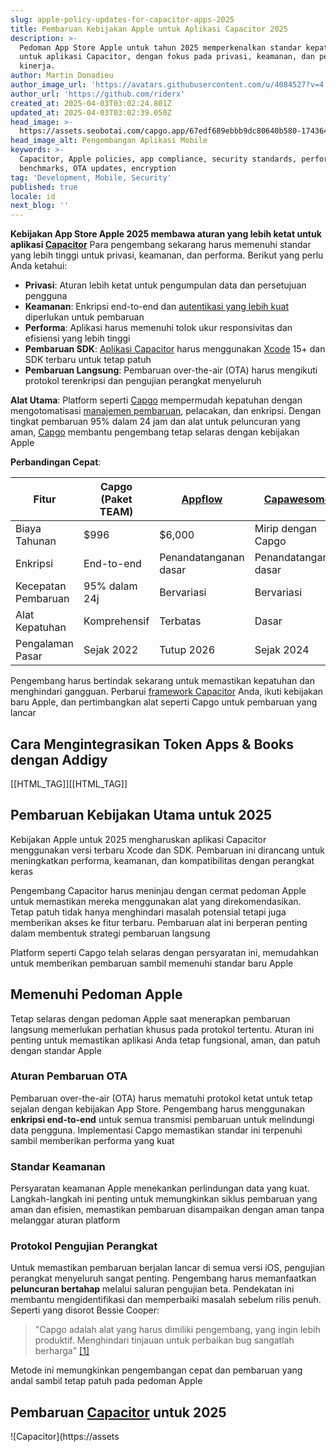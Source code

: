```yaml
---
slug: apple-policy-updates-for-capacitor-apps-2025
title: Pembaruan Kebijakan Apple untuk Aplikasi Capacitor 2025
description: >-
  Pedoman App Store Apple untuk tahun 2025 memperkenalkan standar kepatuhan baru
  untuk aplikasi Capacitor, dengan fokus pada privasi, keamanan, dan peningkatan
  kinerja.
author: Martin Donadieu
author_image_url: 'https://avatars.githubusercontent.com/u/4084527?v=4'
author_url: 'https://github.com/riderx'
created_at: 2025-04-03T03:02:24.801Z
updated_at: 2025-04-03T03:02:39.050Z
head_image: >-
  https://assets.seobotai.com/capgo.app/67edf689ebbb9dc80640b580-1743649359050.jpg
head_image_alt: Pengembangan Aplikasi Mobile
keywords: >-
  Capacitor, Apple policies, app compliance, security standards, performance
  benchmarks, OTA updates, encryption
tag: 'Development, Mobile, Security'
published: true
locale: id
next_blog: ''
---
```


**Kebijakan App Store Apple 2025 membawa aturan yang lebih ketat untuk aplikasi [Capacitor](https://capacitorjs.com/)** Para pengembang sekarang harus memenuhi standar yang lebih tinggi untuk privasi, keamanan, dan performa. Berikut yang perlu Anda ketahui:

-   **Privasi**: Aturan lebih ketat untuk pengumpulan data dan persetujuan pengguna
-   **Keamanan**: Enkripsi end-to-end dan [autentikasi yang lebih kuat](https://capgo.app/docs/webapp/mfa/) diperlukan untuk pembaruan
-   **Performa**: Aplikasi harus memenuhi tolok ukur responsivitas dan efisiensi yang lebih tinggi
-   **Pembaruan SDK**: [Aplikasi Capacitor](https://capgo.app/blog/capacitor-comprehensive-guide/) harus menggunakan [Xcode](https://developerapplecom/xcode/) 15+ dan SDK terbaru untuk tetap patuh
-   **Pembaruan Langsung**: Pembaruan over-the-air (OTA) harus mengikuti protokol terenkripsi dan pengujian perangkat menyeluruh

**Alat Utama**: Platform seperti [Capgo](https://capgo.app/) mempermudah kepatuhan dengan mengotomatisasi [manajemen pembaruan](https://capgo.app/docs/plugin/cloud-mode/manual-update/), pelacakan, dan enkripsi. Dengan tingkat pembaruan 95% dalam 24 jam dan alat untuk peluncuran yang aman, [Capgo](https://capgo.app/) membantu pengembang tetap selaras dengan kebijakan Apple

**Perbandingan Cepat**:

| Fitur | Capgo (Paket TEAM) | [Appflow](https://ionicio/appflow/) | [Capawesome](https://capawesomeio/) |
| --- | --- | --- | --- |
| Biaya Tahunan | $996 | $6,000 | Mirip dengan Capgo |
| Enkripsi | End-to-end | Penandatanganan dasar | Penandatanganan dasar |
| Kecepatan Pembaruan | 95% dalam 24j | Bervariasi | Bervariasi |
| Alat Kepatuhan | Komprehensif | Terbatas | Dasar |
| Pengalaman Pasar | Sejak 2022 | Tutup 2026 | Sejak 2024 |

Pengembang harus bertindak sekarang untuk memastikan kepatuhan dan menghindari gangguan. Perbarui [framework Capacitor](https://capgo.app/blog/capacitor-comprehensive-guide/) Anda, ikuti kebijakan baru Apple, dan pertimbangkan alat seperti Capgo untuk pembaruan yang lancar

## Cara Mengintegrasikan Token Apps & Books dengan Addigy

[[HTML_TAG]][[HTML_TAG]]

## Pembaruan Kebijakan Utama untuk 2025

Kebijakan Apple untuk 2025 mengharuskan aplikasi Capacitor menggunakan versi terbaru Xcode dan SDK. Pembaruan ini dirancang untuk meningkatkan performa, keamanan, dan kompatibilitas dengan perangkat keras

Pengembang Capacitor harus meninjau dengan cermat pedoman Apple untuk memastikan mereka menggunakan alat yang direkomendasikan. Tetap patuh tidak hanya menghindari masalah potensial tetapi juga memberikan akses ke fitur terbaru. Pembaruan alat ini berperan penting dalam membentuk strategi pembaruan langsung

Platform seperti Capgo telah selaras dengan persyaratan ini, memudahkan untuk memberikan pembaruan sambil memenuhi standar baru Apple

## Memenuhi Pedoman Apple

Tetap selaras dengan pedoman Apple saat menerapkan pembaruan langsung memerlukan perhatian khusus pada protokol tertentu. Aturan ini penting untuk memastikan aplikasi Anda tetap fungsional, aman, dan patuh dengan standar Apple

### Aturan Pembaruan OTA

Pembaruan over-the-air (OTA) harus mematuhi protokol ketat untuk tetap sejalan dengan kebijakan App Store. Pengembang harus menggunakan **enkripsi end-to-end** untuk semua transmisi pembaruan untuk melindungi data pengguna. Implementasi Capgo memastikan standar ini terpenuhi sambil memberikan performa yang kuat

### Standar Keamanan

Persyaratan keamanan Apple menekankan perlindungan data yang kuat. Langkah-langkah ini penting untuk memungkinkan siklus pembaruan yang aman dan efisien, memastikan pembaruan disampaikan dengan aman tanpa melanggar aturan platform

### Protokol Pengujian Perangkat

Untuk memastikan pembaruan berjalan lancar di semua versi iOS, pengujian perangkat menyeluruh sangat penting. Pengembang harus memanfaatkan **peluncuran bertahap** melalui saluran pengujian beta. Pendekatan ini membantu mengidentifikasi dan memperbaiki masalah sebelum rilis penuh. Seperti yang disorot Bessie Cooper:

> "Capgo adalah alat yang harus dimiliki pengembang, yang ingin lebih produktif. Menghindari tinjauan untuk perbaikan bug sangatlah berharga" [\[1\]](https://capgo.app/)

Metode ini memungkinkan pengembangan cepat dan pembaruan yang andal sambil tetap patuh pada pedoman Apple

## Pembaruan [Capacitor](https://capacitorjs.com/) untuk 2025

![Capacitor](https://assets